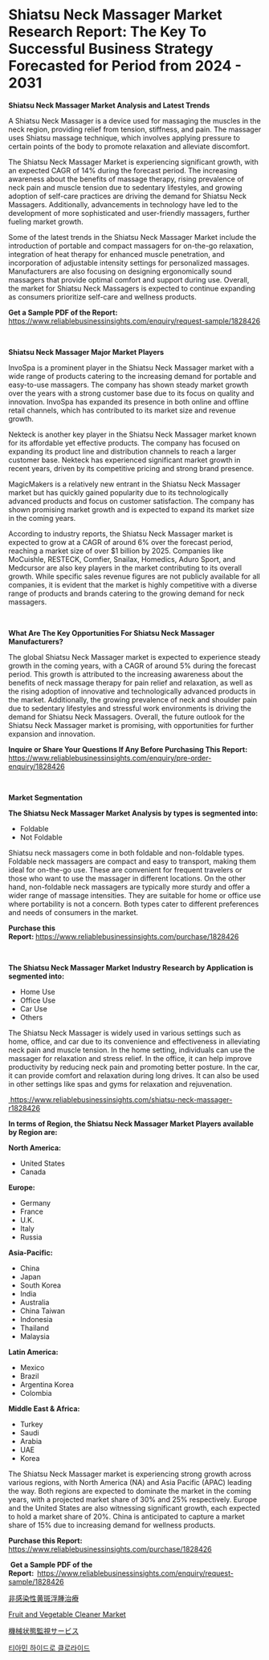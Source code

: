 <p><h1>Shiatsu Neck Massager Market Research Report: The Key To Successful Business Strategy Forecasted for Period from 2024 - 2031</h1></p><p><strong>Shiatsu Neck Massager Market Analysis and Latest Trends</strong></p>
<p><p>A Shiatsu Neck Massager is a device used for massaging the muscles in the neck region, providing relief from tension, stiffness, and pain. The massager uses Shiatsu massage technique, which involves applying pressure to certain points of the body to promote relaxation and alleviate discomfort.</p><p>The Shiatsu Neck Massager Market is experiencing significant growth, with an expected CAGR of 14% during the forecast period. The increasing awareness about the benefits of massage therapy, rising prevalence of neck pain and muscle tension due to sedentary lifestyles, and growing adoption of self-care practices are driving the demand for Shiatsu Neck Massagers. Additionally, advancements in technology have led to the development of more sophisticated and user-friendly massagers, further fueling market growth.</p><p>Some of the latest trends in the Shiatsu Neck Massager Market include the introduction of portable and compact massagers for on-the-go relaxation, integration of heat therapy for enhanced muscle penetration, and incorporation of adjustable intensity settings for personalized massages. Manufacturers are also focusing on designing ergonomically sound massagers that provide optimal comfort and support during use. Overall, the market for Shiatsu Neck Massagers is expected to continue expanding as consumers prioritize self-care and wellness products.</p></p>
<p><strong>Get a Sample PDF of the Report:&nbsp;</strong> <a href="https://www.reliablebusinessinsights.com/enquiry/request-sample/1828426">https://www.reliablebusinessinsights.com/enquiry/request-sample/1828426</a></p>
<p>&nbsp;</p>
<p><strong>Shiatsu Neck Massager Major Market Players</strong></p>
<p><p>InvoSpa is a prominent player in the Shiatsu Neck Massager market with a wide range of products catering to the increasing demand for portable and easy-to-use massagers. The company has shown steady market growth over the years with a strong customer base due to its focus on quality and innovation. InvoSpa has expanded its presence in both online and offline retail channels, which has contributed to its market size and revenue growth.</p><p>Nekteck is another key player in the Shiatsu Neck Massager market known for its affordable yet effective products. The company has focused on expanding its product line and distribution channels to reach a larger customer base. Nekteck has experienced significant market growth in recent years, driven by its competitive pricing and strong brand presence.</p><p>MagicMakers is a relatively new entrant in the Shiatsu Neck Massager market but has quickly gained popularity due to its technologically advanced products and focus on customer satisfaction. The company has shown promising market growth and is expected to expand its market size in the coming years.</p><p>According to industry reports, the Shiatsu Neck Massager market is expected to grow at a CAGR of around 6% over the forecast period, reaching a market size of over $1 billion by 2025. Companies like MoCuishle, RESTECK, Comfier, Snailax, Homedics, Aduro Sport, and Medcursor are also key players in the market contributing to its overall growth. While specific sales revenue figures are not publicly available for all companies, it is evident that the market is highly competitive with a diverse range of products and brands catering to the growing demand for neck massagers.</p></p>
<p>&nbsp;</p>
<p><strong>What Are The Key Opportunities For Shiatsu Neck Massager Manufacturers?</strong></p>
<p><p>The global Shiatsu Neck Massager market is expected to experience steady growth in the coming years, with a CAGR of around 5% during the forecast period. This growth is attributed to the increasing awareness about the benefits of neck massage therapy for pain relief and relaxation, as well as the rising adoption of innovative and technologically advanced products in the market. Additionally, the growing prevalence of neck and shoulder pain due to sedentary lifestyles and stressful work environments is driving the demand for Shiatsu Neck Massagers. Overall, the future outlook for the Shiatsu Neck Massager market is promising, with opportunities for further expansion and innovation.</p></p>
<p><strong>Inquire or Share Your Questions If Any Before Purchasing This Report:</strong> <a href="https://www.reliablebusinessinsights.com/enquiry/pre-order-enquiry/1828426">https://www.reliablebusinessinsights.com/enquiry/pre-order-enquiry/1828426</a></p>
<p>&nbsp;</p>
<p><strong>Market Segmentation</strong></p>
<p><strong>The Shiatsu Neck Massager Market Analysis by types is segmented into:</strong></p>
<p><ul><li>Foldable</li><li>Not Foldable</li></ul></p>
<p><p>Shiatsu neck massagers come in both foldable and non-foldable types. Foldable neck massagers are compact and easy to transport, making them ideal for on-the-go use. These are convenient for frequent travelers or those who want to use the massager in different locations. On the other hand, non-foldable neck massagers are typically more sturdy and offer a wider range of massage intensities. They are suitable for home or office use where portability is not a concern. Both types cater to different preferences and needs of consumers in the market.</p></p>
<p><strong>Purchase this Report:&nbsp;</strong><a href="https://www.reliablebusinessinsights.com/purchase/1828426">https://www.reliablebusinessinsights.com/purchase/1828426</a></p>
<p>&nbsp;</p>
<p><strong>The Shiatsu Neck Massager Market Industry Research by Application is segmented into:</strong></p>
<p><ul><li>Home Use</li><li>Office Use</li><li>Car Use</li><li>Others</li></ul></p>
<p><p>The Shiatsu Neck Massager is widely used in various settings such as home, office, and car due to its convenience and effectiveness in alleviating neck pain and muscle tension. In the home setting, individuals can use the massager for relaxation and stress relief. In the office, it can help improve productivity by reducing neck pain and promoting better posture. In the car, it can provide comfort and relaxation during long drives. It can also be used in other settings like spas and gyms for relaxation and rejuvenation.</p></p>
<p><a href="https://www.reliablebusinessinsights.com/shiatsu-neck-massager-r1828426">&nbsp;https://www.reliablebusinessinsights.com/shiatsu-neck-massager-r1828426</a></p>
<p><strong>In terms of Region, the Shiatsu Neck Massager Market Players available by Region are:</strong></p>
<p>
    <p> <strong> North America: </strong>
        <ul>
            <li>United States</li>
            <li>Canada</li>
        </ul>
        </p> 
    <p> <strong> Europe: </strong>
        <ul>
            <li>Germany</li>
            <li>France</li>
            <li>U.K.</li>
            <li>Italy</li>
            <li>Russia</li>
        </ul>
        </p> 
    <p> <strong> Asia-Pacific: </strong>
        <ul>
            <li>China</li>
            <li>Japan</li>
            <li>South Korea</li>
            <li>India</li>
            <li>Australia</li>
            <li>China Taiwan</li>
            <li>Indonesia</li>
            <li>Thailand</li>
            <li>Malaysia</li>
        </ul>
        </p> 
    <p> <strong> Latin America: </strong>
        <ul>
            <li>Mexico</li>
            <li>Brazil</li>
            <li>Argentina Korea</li>
            <li>Colombia</li>
        </ul>
        </p> 
    <p> <strong> Middle East & Africa: </strong>
        <ul>
            <li>Turkey</li>
            <li>Saudi</li>
            <li>Arabia</li>
            <li>UAE</li>
            <li>Korea</li>
        </ul>
    </p>
    </p>
<p><p>The Shiatsu Neck Massager market is experiencing strong growth across various regions, with North America (NA) and Asia Pacific (APAC) leading the way. Both regions are expected to dominate the market in the coming years, with a projected market share of 30% and 25% respectively. Europe and the United States are also witnessing significant growth, each expected to hold a market share of 20%. China is anticipated to capture a market share of 15% due to increasing demand for wellness products.</p></p>
<p><strong>Purchase this Report: </strong><a href="https://www.reliablebusinessinsights.com/purchase/1828426">https://www.reliablebusinessinsights.com/purchase/1828426</a></p>
<p>&nbsp;<strong>Get a Sample PDF of the Report:&nbsp;&nbsp;</strong><a href="https://www.reliablebusinessinsights.com/enquiry/request-sample/1828426">https://www.reliablebusinessinsights.com/enquiry/request-sample/1828426</a></p>
<p><strong></strong></p>
<p><p><a href="https://github.com/dadanedu33/Market-Research-Report-List-2/blob/main/6752007141326.md">非感染性黄斑浮腫治療</a></p><p><a href="https://github.com/maudAbbott7/Market-Research-Report-List-1/blob/main/fruit-and-vegetable-cleaner-market.md">Fruit and Vegetable Cleaner Market</a></p><p><a href="https://medium.com/@jacksonwiza1924/%E6%A9%9F%E6%A2%B0%E3%81%AE%E7%8A%B6%E6%85%8B%E7%9B%A3%E8%A6%96%E3%82%B5%E3%83%BC%E3%83%93%E3%82%B9%E5%B8%82%E5%A0%B4%E3%81%AE%E5%B8%82%E5%A0%B4%E8%A6%8F%E6%A8%A1-%E3%82%B7%E3%82%A7%E3%82%A2-%E6%88%90%E9%95%B7%E7%8E%87%E3%81%AB%E9%96%A2%E3%81%99%E3%82%8B%E8%AA%BF%E6%9F%BB%E3%83%AC%E3%83%9D%E3%83%BC%E3%83%88%E3%81%AB%E3%81%AF-2024%E5%B9%B4%E3%81%8B%E3%82%892031%E5%B9%B4%E3%81%BE%E3%81%A7%E3%81%AE%E4%BA%88%E6%B8%AC%E3%81%A715-%E3%81%AEcagr%E6%88%90%E9%95%B7%E7%8E%87%E3%81%8C%E5%90%AB%E3%81%BE%E3%82%8C%E3%81%A6%E3%81%84%E3%81%BE%E3%81%99-8e4dd6b21582">機械状態監視サービス</a></p><p><a href="https://github.com/FelipeGrrady654556/Market-Research-Report-List-2/blob/main/7590328149182.md">티아민 하이드로 클로라이드</a></p></p>